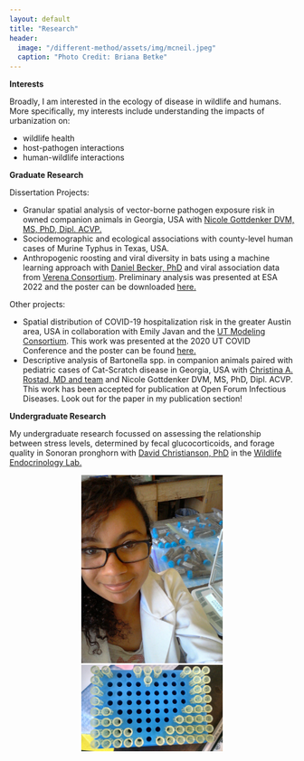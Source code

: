 ```yaml
---
layout: default
title: "Research"
header:
  image: "/different-method/assets/img/mcneil.jpeg"
  caption: "Photo Credit: Briana Betke"
---
```


**Interests**

Broadly, I am interested in the ecology of disease in wildlife and humans. More specifically, my interests include understanding the impacts of urbanization on:

* wildlife health
* host-pathogen interactions
* human-wildlife interactions 

**Graduate Research**

Dissertation Projects:

* Granular spatial analysis of vector-borne pathogen exposure risk in owned companion animals in Georgia, USA with [Nicole Gottdenker DVM, MS, PhD, Dipl. ACVP.](https://www.gottdenkerlab.com/)
* Sociodemographic and ecological associations with county-level human cases of Murine Typhus in Texas, USA.
* Anthropogenic roosting and viral diversity in bats using a machine learning approach with [Daniel Becker, PhD](http://beckerlab.weebly.com/) and viral association data from [Verena Consortium](https://www.viralemergence.org/). Preliminary analysis was presented at ESA 2022 and the poster can be downloaded <a href="https://babetke.github.io/images/ESA 2022 Poster.pdf"> here.</a> 

Other projects:

* Spatial distribution of COVID-19 hospitalization risk in the greater Austin area, USA in collaboration with Emily Javan and the [UT Modeling Consortium](https://covid-19.tacc.utexas.edu/). This work was presented at the 2020 UT COVID Conference and the poster can be found [here.](https://airtable.com/shrGb7V5X5UKbEugG/tbl5TPwuDHlJ5cmL2/viwLXY9IEsuUd6jgp/recNpYF9kxeKqNfF9)
* Descriptive analysis of Bartonella spp. in companion animals paired with pediatric cases of Cat-Scratch disease in Georgia, USA with [Christina A. Rostad, MD and team](https://www.pedsresearch.org/people/faculty/christina-rostad) and Nicole Gottdenker DVM, MS, PhD, Dipl. ACVP. This work has been accepted for publication at Open Forum Infectious Diseases. Look out for the paper in my publication section!

**Undergraduate Research**

My undergraduate research focussed on assessing the relationship between stress levels, determined by fecal glucocorticoids, and forage quality in Sonoran pronghorn with [David Christianson, PhD](https://scholar.google.com/citations?user=nehjEWUAAAAJ&hl=en) in the [Wildlife Endocrinology Lab.](https://cals.arizona.edu/research/ecology/webpages/people/people.html)

<center><img src="/images/pooplab.jpg" alt="" width="250"></center>
<center><img src="/images/heartoftips.jpg" alt="" width="250"></center>



